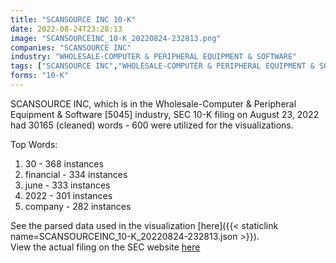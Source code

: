 ```yaml
---
title: "SCANSOURCE INC 10-K"
date: 2022-08-24T23:28:13
image: "SCANSOURCEINC_10-K_20220824-232813.png"
companies: "SCANSOURCE INC"
industry: "WHOLESALE-COMPUTER & PERIPHERAL EQUIPMENT & SOFTWARE"
tags: ["SCANSOURCE INC","WHOLESALE-COMPUTER & PERIPHERAL EQUIPMENT & SOFTWARE","08-23-2022","10-K"]
forms: "10-K"
---
```

SCANSOURCE INC, which is in the Wholesale-Computer & Peripheral Equipment & Software [5045] industry, SEC 10-K filing on August 23, 2022 had 30165 (cleaned) words - 600 were utilized for the visualizations.

Top Words:
1. 30 - 368 instances
2. financial - 334 instances
3. june - 333 instances
4. 2022 - 301 instances
5. company - 282 instances


See the parsed data used in the visualization [here]({{< staticlink name=SCANSOURCEINC_10-K_20220824-232813.json >}}).  
View the actual filing on the SEC website [here](https://www.sec.gov/Archives/edgar/data/918965/0000918965-22-000018.txt)